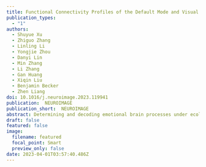 ```yaml
---
title: Functional Connectivity Profiles of the Default Mode and Visual Networks Reflect Temporal Accumulative Effects of Sustained Naturalistic Emotional Experience
publication_types:
  - "1"
authors:
  - Shuyue Xu
  - Zhiguo Zhang
  - Linling Li
  - Yongjie Zhou
  - Danyi Lin
  - Min Zhang
  - Li Zhang
  - Gan Huang
  - Xiqin Liu
  - Benjamin Becker
  - Zhen Liang
doi: 10.1016/j.neuroimage.2023.119941
publication:  NEUROIMAGE
publication_short:  NEUROIMAGE
abstract: Determining and decoding emotional brain processes under ecologically valid conditions remains a key challenge in affective neuroscience. The current functional Magnetic Resonance Imaging (fMRI) based emotion decoding studies are mainly based on brief and isolated episodes of emotion induction, while sustained emotional experience in naturalistic environments that mirror daily life experiences are scarce. Here we used 12 different 10-minute movie clips as ecologically valid emotion-evoking procedures in n = 52 individuals to explore emotion-specific fMRI functional connectivity (FC) profiles on the whole-brain level at high spatial resolution (432 parcellations including cortical and subcortical structures). Employing machine-learning based decoding and cross validation procedures allowed to investigate FC profiles contributing to classification that can accurately distinguish sustained happiness and sadness and that generalize across subjects, movie clips, and parcellations. Both functional brain network-based and subnetwork-based emotion classification results suggested that emotion manifests as distributed representation of multiple networks, rather than a single functional network or subnetwork. Further, the results showed that the Visual Network (VN) and Default Mode Network (DMN) associated functional networks, especially VN-DMN, exhibited a strong contribution to emotion classification. To further estimate the temporal accumulative effect of naturalistic long-term movie-based video-evoking emotions, we divided the 10-min episode into three stages early stimulation (1∼200 s), middle stimulation (201∼400 s), and late stimulation (401∼600 s) and examined the emotion classification performance at different stimulation stages. We found that the late stimulation contributes most to the classification (accuracy=85.32%, F1-score=85.62%) compared to early and middle stimulation stages, implying that continuous exposure to emotional stimulation can lead to more intense emotions and further enhance emotion-specific distinguishable representations. The present work demonstrated that sustained happiness and sadness under naturalistic conditions are presented in emotion-specific network profiles and these expressions may play different roles in the generation and modulation of emotions. These findings elucidated the importance of network level adaptations for sustained emotional experiences during naturalistic contexts and open new venues for imaging network level contributions under naturalistic conditions.
draft: false
featured: false
image:
  filename: featured
  focal_point: Smart
  preview_only: false
date: 2023-04-01T03:57:40.486Z
---
```


